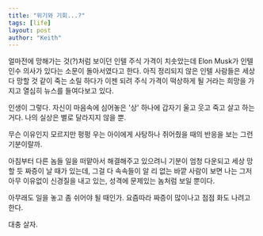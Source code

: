 ```yaml
---
title: "위기와 기회...?"
tags: [life]
layout: post
author: "Keith"
---
```


얼마전에 망해가는 것(?)처럼 보이던 인텔 주식 가격이 치솟았는데 Elon Musk가 인텔 인수 의사가 있다는 소문이 돌아서였다고 한다. 아직 정리되지 않은 인텔 사람들은 세상 다 망할 것 같이 죽는 소릴 하다가 이젠 되려 주식 가격이 떡상하게 될 거라는 희망을 가지고 열심히 뉴스를 들여다보고 있다. 

인생이 그렇다. 자신이 마음속에 심어놓은 '상' 하나에 갑자기 울고 웃고 죽고 살고 하는 거다. 나의 실상은 별로 달라지지 않을 뿐. 

무슨 이유인지 모르지만 펑펑 우는 아이에게 사탕하나 쥐어줬을 때의 반응을 보는 그런 기분이랄까.

아침부터 다른 놈들 일을 떠맡아서 해결해주고 있으려니 기분이 엄청 다운되고 세상 망할 듯 짜증이 날 때가 있는데, 그걸 다 속속들이 알 리 없는 바깥 사람이 보면 나는 그저 아무 이유없이 신경질을 내고 있는, 성격에 문제있는 놈처럼 보일 뿐이다. 

아무래도 일을 놓고 좀 쉬어야 될 때인가. 요즘따라 짜증이 많이나고 점점 화도 나려고 한다. 

대충 살자. 